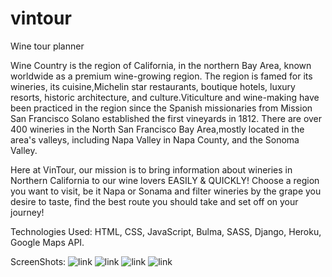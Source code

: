 # vintour
Wine tour planner

Wine Country is the region of California, in the northern Bay Area, known worldwide as a premium wine-growing region.
The region is famed for its wineries, its cuisine,Michelin star restaurants, boutique hotels, luxury resorts, historic 
architecture, and culture.Viticulture and wine-making have been practiced in the region since the Spanish missionaries from 
Mission San Francisco Solano established the first vineyards in 1812.
There are over 400 wineries in the North San Francisco Bay Area,mostly located in the area's valleys, including Napa Valley in
Napa County, and the Sonoma Valley.

Here at VinTour, our mission is to bring information about wineries in Northern California to our wine lovers EASILY & QUICKLY!
Choose a region you want to visit, be it Napa or Sonama and filter wineries by the grape you desire to taste, find the best route 
you should take and set off on your journey! 

Technologies Used: HTML, CSS, JavaScript, Bulma, SASS, Django, Heroku, Google Maps API.

ScreenShots:
![link](https://imgur.com/bizvtc3.png)
![link](https://imgur.com/2ARBPtv.png)
![link](https://imgur.com/o4GZaOh.png)
![link](https://i.imgur.com/QYasHbn.png)
